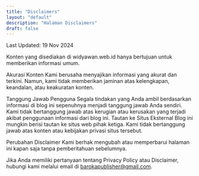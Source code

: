 ```yaml
--- 
title: "Disclaimers" 
layout: "default" 
description: "Halaman Disclaimers"
draft: false
--- 
```

Last Updated: 19 Nov 2024

Konten yang disediakan di widyawan.web.id hanya bertujuan untuk memberikan informasi umum.

Akurasi Konten
Kami berusaha menyajikan informasi yang akurat dan terkini. Namun, kami tidak memberikan jaminan atas kelengkapan, keandalan, atau keakuratan konten.

Tanggung Jawab Pengguna
Segala tindakan yang Anda ambil berdasarkan informasi di blog ini sepenuhnya menjadi tanggung jawab Anda sendiri.
Kami tidak bertanggung jawab atas kerugian atau kerusakan yang terjadi akibat penggunaan informasi dari blog ini.
Tautan ke Situs Eksternal
Blog ini mungkin berisi tautan ke situs web pihak ketiga. Kami tidak bertanggung jawab atas konten atau kebijakan privasi situs tersebut.

Perubahan Disclaimer
Kami berhak mengubah atau memperbarui halaman ini kapan saja tanpa pemberitahuan sebelumnya.

Jika Anda memiliki pertanyaan tentang Privacy Policy atau Disclaimer, hubungi kami melalui email di barokapublisher@gmail.com.